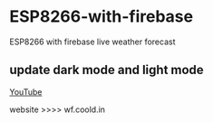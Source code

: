 # ESP8266-with-firebase
ESP8266 with firebase live weather forecast 

## update dark mode and light mode 
[YouTube](https://www.youtube.com/watch?v=9LZGB3OLXNQ&t=14s)


website >>>> wf.coold.in
